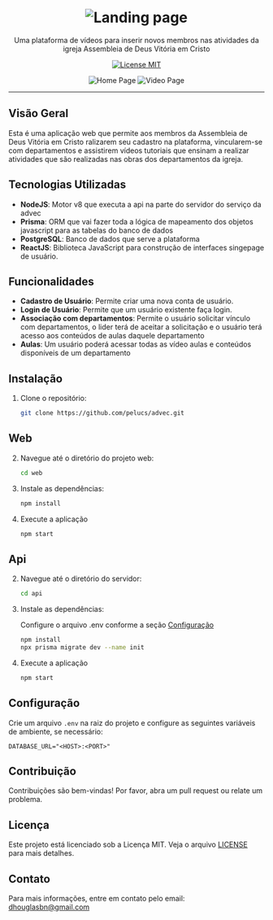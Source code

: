 <h1 align="center">
<br>
  <img src="https://i.ibb.co/S39DWgL/LOGO-ADVEC-1-1-1.png" alt="Landing page">
</h1>

<p align="center">Uma plataforma de vídeos para inserir novos membros nas atividades da igreja Assembleia de Deus Vitória em Cristo</p>

<p align="center">
  <a href="https://opensource.org/licenses/MIT">
    <img src="https://img.shields.io/badge/License-MIT-blue.svg" alt="License MIT">
  </a>
</p>

<div align="center">
  <img src="https://i.ibb.co/ngDNs3c/image.png" alt="Home Page" >
  <img src="https://i.ibb.co/NL71xQX/image.png" alt="Video Page" >
</div>

<hr />

## Visão Geral

Esta é uma aplicação web que permite aos membros da Assembleia de Deus Vitória em Cristo ralizarem seu cadastro na plataforma, vincularem-se com departamentos e assistirem vídeos tutoriais que ensinam a realizar atividades que são realizadas nas obras dos departamentos da igreja.

## Tecnologias Utilizadas

- **NodeJS**: Motor v8 que executa a api na parte do servidor do serviço da advec
- **Prisma**: ORM que vai fazer toda a lógica de mapeamento dos objetos javascript para as tabelas do banco de dados
- **PostgreSQL**: Banco de dados que serve a plataforma
- **ReactJS**: Biblioteca JavaScript para construção de interfaces singepage de usuário.

## Funcionalidades

- **Cadastro de Usuário**: Permite criar uma nova conta de usuário.
- **Login de Usuário**: Permite que um usuário existente faça login.
- **Associação com departamentos**: Permite o usuário solicitar vínculo com departamentos, o lider terá de aceitar a solicitação e o usuário terá acesso aos conteúdos de aulas daquele departamento
- **Aulas**: Um usuário poderá acessar todas as vídeo aulas e conteúdos disponíveis de um departamento

## Instalação

1. Clone o repositório:
    ```bash
    git clone https://github.com/pelucs/advec.git
    ```

## Web
    
2. Navegue até o diretório do projeto web:
    ```bash
    cd web
    ```
3. Instale as dependências:
    ```bash
    npm install
    ```
4. Execute a aplicação
   ```bash
   npm start
   ```

## Api
    
2. Navegue até o diretório do servidor:
    ```bash
    cd api
    ```
3. Instale as dependências:
   
   Configure o arquivo .env conforme a seção [Configuração](#configuração)
    ```bash
    npm install
    npx prisma migrate dev --name init
    ```
5. Execute a aplicação
   ```bash
   npm start
   ```

## Configuração

Crie um arquivo `.env` na raiz do projeto e configure as seguintes variáveis de ambiente, se necessário:

```
DATABASE_URL="<HOST>:<PORT>"
```

## Contribuição

Contribuições são bem-vindas! Por favor, abra um pull request ou relate um problema.

## Licença

Este projeto está licenciado sob a Licença MIT. Veja o arquivo [LICENSE](https://opensource.org/licenses/MIT) para mais detalhes.

## Contato

Para mais informações, entre em contato pelo email: [dhouglasbn@gmail.com](mailto:dhouglasbn@gmail.com)
